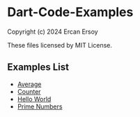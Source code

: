 # Dart-Code-Examples

Copyright (c) 2024 Ercan Ersoy

These files licensed by MIT License.

## Examples List

* [Average](average)
* [Counter](counter)
* [Hello World](hello-world)
* [Prime Numbers](prime-numbers)
